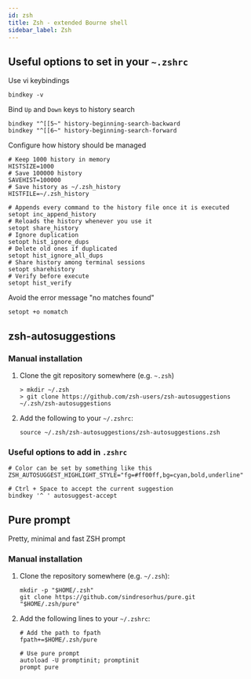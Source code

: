 ```yaml
---
id: zsh
title: Zsh - extended Bourne shell
sidebar_label: Zsh
---
```


## Useful options to set in your `~.zshrc`

Use vi keybindings

```
bindkey -v
```

Bind `Up` and `Down` keys to history search

```
bindkey "^[[5~" history-beginning-search-backward
bindkey "^[[6~" history-beginning-search-forward
```

Configure how history should be managed

```
# Keep 1000 history in memory
HISTSIZE=1000
# Save 100000 history
SAVEHIST=100000
# Save history as ~/.zsh_history
HISTFILE=~/.zsh_history

# Appends every command to the history file once it is executed
setopt inc_append_history
# Reloads the history whenever you use it
setopt share_history
# Ignore duplication
setopt hist_ignore_dups
# Delete old ones if duplicated
setopt hist_ignore_all_dups
# Share history among terminal sessions
setopt sharehistory
# Verify before execute
setopt hist_verify
```

Avoid the error message "no matches found"

```
setopt +o nomatch
```

## zsh-autosuggestions

### Manual installation

1. Clone the git repository somewhere (e.g. `~.zsh`)

    ```
    > mkdir ~/.zsh
    > git clone https://github.com/zsh-users/zsh-autosuggestions ~/.zsh/zsh-autosuggestions
    ```

2. Add the following to your `~/.zshrc`:

    ```
    source ~/.zsh/zsh-autosuggestions/zsh-autosuggestions.zsh
    ```

### Useful options to add in `.zshrc`

```
# Color can be set by something like this
ZSH_AUTOSUGGEST_HIGHLIGHT_STYLE="fg=#ff00ff,bg=cyan,bold,underline"

# Ctrl + Space to accept the current suggestion
bindkey '^ ' autosuggest-accept
```

## Pure prompt

Pretty, minimal and fast ZSH prompt

### Manual installation

1. Clone the repository somewhere (e.g. `~/.zsh`):

    ```
    mkdir -p "$HOME/.zsh"
    git clone https://github.com/sindresorhus/pure.git "$HOME/.zsh/pure"
    ```

2. Add the following lines to your `~/.zshrc`:

    ```
    # Add the path to fpath
    fpath+=$HOME/.zsh/pure

    # Use pure prompt
    autoload -U promptinit; promptinit
    prompt pure
    ```


